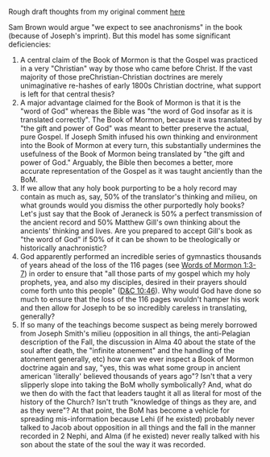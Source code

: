 Rough draft thoughts from my original comment [here](https://www.reddit.com/r/mormondebate/comments/6x4gkh/i_am_very_curious_to_know_what_active_mormons/dmdxs4h/)

Sam Brown would argue "we expect to see anachronisms" in the book (because of Joseph's imprint).  But this model has some significant deficiencies:

1. A central claim of the Book of Mormon is that the Gospel was practiced in a very "Christian" way by those who came before Christ.  If the vast majority of those preChristian-Christian doctrines are merely unimaginative re-hashes of early 1800s Christian doctrine, what support is left for that central thesis?
2. A major advantage claimed for the Book of Mormon is that it is the "word of God" whereas the Bible was "the word of God insofar as it is translated correctly".  The Book of Mormon, because it was translated by "the gift and power of God" was meant to better preserve the actual, pure Gospel.  If Joseph Smith infused his own thinking and environment into the Book of Mormon at every turn, this substantially undermines the usefulness of the Book of Mormon being translated by "the gift and power of God."  Arguably, the Bible then becomes a better, more accurate representation of the Gospel as it was taught anciently than the BoM.
3. If we allow that any holy book purporting to be a holy record may contain as much as, say, 50% of the translator's thinking and milieu, on what grounds would you dismiss the other purportedly holy books?  Let's just say that the Book of Jeraneck is 50% a perfect transmission of the ancient record and 50% Matthew Gill's own thinking about the ancients' thinking and lives.  Are you prepared to accept Gill's book as "the word of God" if 50% of it can be shown to be theologically or historically anachronistic?
4. God apparently performed an incredible series of gymnastics thousands of years ahead of the loss of the 116 pages (see [Words of Mormon 1:3-7](https://www.lds.org/scriptures/bofm/w-of-m/1.3-7?lang=eng#p2)) in order to ensure that "all those parts of my gospel which my holy prophets, yea, and also my disciples, desired in their prayers should come forth unto this people" ([D&C 10:46](https://www.lds.org/scriptures/dc-testament/dc/10.46)).  Why would God have done so much to ensure that the loss of the 116 pages wouldn't hamper his work and then allow for Joseph to be so incredibly careless in translating, generally?
5. If so many of the teachings become suspect as being merely borrowed from Joseph Smith's milieu (opposition in all things, the anti-Pelagian description of the Fall, the discussion in Alma 40 about the state of the soul after death, the "infinite atonement" and the handling of the atonement generally, etc) how can we ever inspect a Book of Mormon doctrine again and say, "yes, this was what some group in ancient american 'literally' believed thousands of years ago"?  Isn't that a very slipperly slope into taking the BoM wholly symbolically?  And, what do we then do with the fact that leaders taught it all as literal for most of the history of the Church?  Isn't truth "knowledge of things as they are, and as they were"?  At that point, the BoM has become a vehicle for spreading mis-information because Lehi (if he existed) probably never talked to Jacob about opposition in all things and the fall in the manner recorded in 2 Nephi, and Alma (if he existed) never really talked with his son about the state of the soul the way it was recorded.
